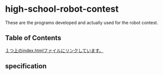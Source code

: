 # high-school-robot-contest
These are the programs developed and actually used for the robot contest.

## Table of Contents
<a href="../main/README.md#specification">
１つ上のindex.htmlファイルにリンクしています。</a>

## specification
